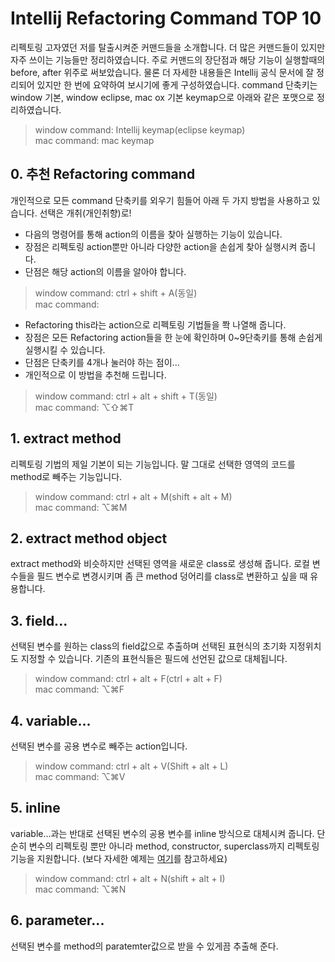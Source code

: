 # Intellij Refactoring Command TOP 10
리펙토링 고자였던 저를 탈출시켜준 커맨드들을 소개합니다. 더 많은 커맨드들이 있지만 자주 쓰이는 기능들만 정리하였습니다. 
주로 커맨드의 장단점과 해당 기능이 실행할때의  before, after 위주로 써보았습니다. 물론 더 자세한 내용들은 Intellij 공식 문서에 잘 정리되어 있지만 한 번에 요약하여 보시기에 좋게 구성하였습니다. 
command 단축키는 window 기본, window eclipse, mac ox 기본 keymap으로 아래와 같은 포맷으로 정리하였습니다.
>window command: Intellij keymap(eclipse keymap)
<br>mac command: mac keymap

## 0. 추천 Refactoring command
개인적으로 모든 command 단축키를 외우기 힘들어 아래 두 가지 방법을 사용하고 있습니다. 선택은 개취(개인취향)로!
- 다음의 명령어를 통해 action의 이름을 찾아 실행하는 기능이 있습니다.
- 장점은 리펙토링 action뿐만 아니라 다양한 action을 손쉽게 찾아 실행시켜 줍니다.
- 단점은 해당 action의 이름을 알아야 합니다.
>window command: ctrl + shift + A(동일)
<br>mac command: 

- Refactoring this라는 action으로 리펙토링 기법들을 쫙 나열해 줍니다.
- 장점은 모든 Refactoring action들을 한 눈에 확인하며 0~9단축키를 통해 손쉽게 실행시킬 수 있습니다.
- 단점은 단축키를 4개나 눌러야 하는 점이...
- 개인적으로 이 방법을 추천해 드립니다.
>window command: ctrl + alt + shift + T(동일)
<br>mac command: ⌥⇧⌘T

## 1. extract method
리펙토링 기법의 제일 기본이 되는 기능입니다. 말 그대로 선택한 영역의 코드를 method로 빼주는 기능입니다.
>window command: ctrl + alt + M(shift + alt + M)
<br>mac command: ⌥⌘M

## 2. extract method object
extract method와 비슷하지만 선택된 영역을 새로운 class로 생성해 줍니다. 로컬 변수들을 필드 변수로 변경시키며 좀 큰 method 덩어리를 class로 변환하고 싶을 때 유용합니다.

## 3. field...
선택된 변수를 원하는 class의 field값으로 추출하며 선택된 표현식의 초기화 지정위치도 지정할 수 있습니다. 기존의 표현식들은 필드에 선언된 값으로 대체됩니다.
>window command: ctrl + alt + F(ctrl + alt + F)
<br>mac command: ⌥⌘F

## 4. variable...
선택된 변수를 공용 변수로 빼주는 action입니다. 
>window command: ctrl + alt + V(Shift + alt + L)
<br>mac command: ⌥⌘V

## 5. inline
variable...과는 반대로 선택된 변수의 공용 변수를 inline 방식으로 대체시켜 줍니다. 단순히 변수의 리펙토링 뿐만 아니라 method, constructor, superclass까지 리펙토링 기능을 지원합니다.
(보다 자세한 예제는 [여기](https://www.jetbrains.com/help/idea/2016.3/inline.html#inline_variable)를 참고하세요)
>window command: ctrl + alt + N(shift + alt + I)
<br>mac command: ⌥⌘N

## 6. parameter...
선택된 변수를 method의 paratemter값으로 받을 수 있게끔 추출해 준다.

